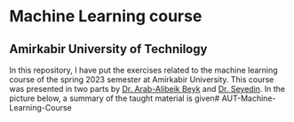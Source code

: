 # Machine Learning course 
## Amirkabir University of Technilogy

In this repository, I have put the exercises related to the machine learning course of the spring 2023 semester at Amirkabir University.
This course was presented in two parts by [Dr. Arab-Alibeik Beyk](http://rcbtr.tums.ac.ir/En/Default.aspx?id=1123) and [Dr. Seyedin](https://scholar.google.com/citations?user=Vm-JpcgAAAAJ&hl=en). In the picture below, a summary of the taught material is given# AUT-Machine-Learning-Course
